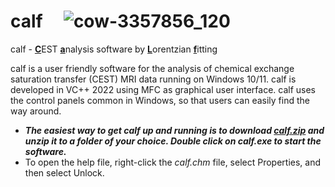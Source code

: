 # calf &nbsp;&nbsp;&nbsp;    ![cow-3357856_120](https://user-images.githubusercontent.com/3669480/196395829-4d63d17e-ba41-41d1-ae98-b3408c967dd6.jpg)



calf - <ins>**C**</ins>EST <ins>**a**</ins>nalysis software by <ins>**L**</ins>orentzian <ins>**f**</ins>itting

calf is a user friendly software for the analysis of chemical exchange saturation transfer (CEST) MRI data running on Windows 10/11. calf is developed in VC++ 2022 using MFC as graphical user interface. calf uses the control panels common in Windows, so that users can easily find the way around.

+ ***The easiest way to get calf up and running is to download <a id="raw-url" href="https://github.com/MPR-UKD/calf/blob/main/calf.zip">calf.zip</a> and unzip it to a folder of your choice. Double click on calf.exe to start the software.*** 
+ To open the help file, right-click the *calf.chm* file, select Properties, and then select Unlock.


